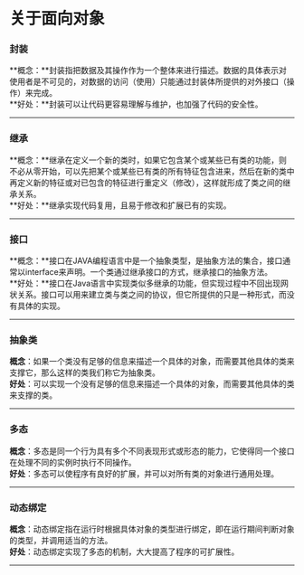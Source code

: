 # 关于面向对象 #

### 封装 ###
**概念：**封装指把数据及其操作作为一个整体来进行描述。数据的具体表示对使用者是不可见的，对数据的访问（使用）只能通过封装体所提供的对外接口（操作）来完成。  
**好处：**封装可以让代码更容易理解与维护，也加强了代码的安全性。

----------

### 继承 ###
**概念：**继承在定义一个新的类时，如果它包含某个或某些已有类的功能，则不必从零开始，可以先把某个或某些已有类的所有特征包含进来，然后在新的类中再定义新的特征或对已包含的特征进行重定义（修改），这样就形成了类之间的继承关系。  
**好处：**继承实现代码复用，且易于修改和扩展已有的实现。

----------

### 接口 ###
**概念：**接口在JAVA编程语言中是一个抽象类型，是抽象方法的集合，接口通常以interface来声明。一个类通过继承接口的方式，继承接口的抽象方法。  
**好处：**接口在Java语言中实现类似多继承的功能，但实现过程中不回出现网状关系。接口可以用来建立类与类之间的协议，但它所提供的只是一种形式，而没有具体的实现。

----------

### 抽象类 ###
**概念**：如果一个类没有足够的信息来描述一个具体的对象，而需要其他具体的类来支撑它，那么这样的类我们称它为抽象类。  
**好处**：可以实现一个没有足够的信息来描述一个具体的对象，而需要其他具体的类来支撑的类。

----------

### 多态 ###
**概念**：多态是同一个行为具有多个不同表现形式或形态的能力，它使得同一个接口在处理不同的实例时执行不同操作。  
**好处**：多态可以使程序有良好的扩展，并可以对所有类的对象进行通用处理。

----------

### 动态绑定 ###
**概念**：动态绑定指在运行时根据具体对象的类型进行绑定，即在运行期间判断对象的类型，并调用适当的方法。  
**好处**：动态绑定实现了多态的机制，大大提高了程序的可扩展性。

----------
